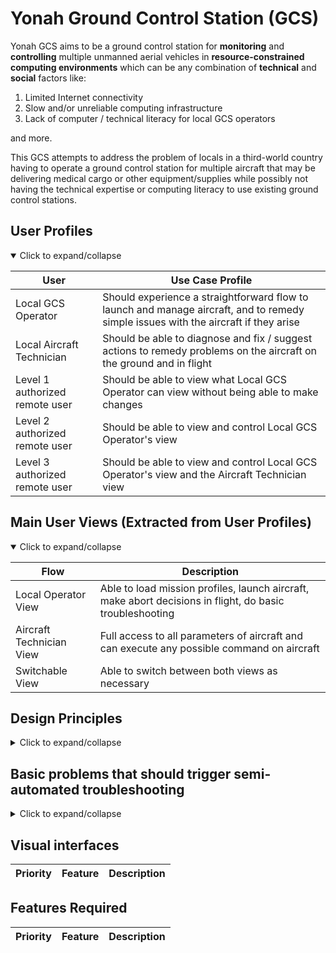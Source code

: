 # Yonah Ground Control Station (GCS)
Yonah GCS aims to be a ground control station for **monitoring** and **controlling** multiple unmanned aerial vehicles in **resource-constrained computing environments** which can be any combination of **technical** and **social** factors like:
1. Limited Internet connectivity
2. Slow and/or unreliable computing infrastructure
3. Lack of computer / technical literacy for local GCS operators

and more.

This GCS attempts to address the problem of locals in a third-world country having to operate a ground control station for multiple aircraft that may be delivering medical cargo or other equipment/supplies while possibly not having the technical expertise or computing literacy to use existing ground control stations. 

## User Profiles
<details open>

| User | Use Case Profile | 
| ---  | --- |
| Local GCS Operator  | Should experience a straightforward flow to launch and manage aircraft, and to remedy simple issues with the aircraft if they arise |
| Local Aircraft Technician | Should be able to diagnose and fix / suggest actions to remedy problems on the aircraft on the ground and in flight |
| Level 1 authorized remote user | Should be able to view what Local GCS Operator can view without being able to make changes |
| Level 2 authorized remote user | Should be able to view and control Local GCS Operator's view | 
| Level 3 authorized remote user | Should be able to view and control Local GCS Operator's view and the Aircraft Technician view |

<summary>
Click to expand/collapse
</summary>
</details>

## Main User Views (Extracted from User Profiles)
<details open>

| Flow | Description | 
| ---  | --- |
| Local Operator View  | Able to load mission profiles, launch aircraft, make abort decisions in flight, do basic troubleshooting |
| Aircraft Technician View | Full access to all parameters of aircraft and can execute any possible command on aircraft |
| Switchable View | Able to switch between both views as necessary |

 <summary>
Click to expand/collapse
</summary>
</details>


## Design Principles

<details>

Based on our initial descriptions:

| Principle | Details | 
| --- | --- |
| All text must be **easily translatable** | We expect many local languages to be used for the same GCS software. Internationalization must be built into the initial design of this software. | 
| The **MSS** (Main Success Scenario*) flow must be extraordinarily **easy to follow** | Many operators are not likely to be computer-literate. The UI/UX design must have a straightforward flow for at least the MSS of the application. |
| There should be multiple pages of **progressively increasing complexity/feature access** in the GCS | If the MSS does not occur (in this context - some issue with the aircraft, like a sensor failure, needs to be resolved) there should be ways to incrementally view more detail and access more settings on the aircraft. This should correspond with how much the problem needs to be escalated, a.k.a a remote specialist engineer should be able to make any modifications that are required 
| **Basic troubleshooting** instructions should **automatically appear** and be easy to follow | If the MSS does not occur and the problem is common and simple to address (needs accelerometer or compass calibration / reboot / just wait longer for GPS lock etc) the troubleshooting instructions should be very clearly displayed on the GCS interface. 
| **Advanced troubleshooting** information should be **clearly presented** and instructions on how to escalate the problem should be shown | If a problem is too serious to be dealt with by the operator, troubleshooting information like a set of data to copy and paste to a remote engineer, and instructions on how to do so, should be clearly displayed
| Data from **multiple aircraft** in flight must be clearly displayed (e.g. v2track.com) | As this particular GCS station scales to have multiple aircraft in flight, the GCS should be able to clearly display multiple aircraft on the same map while displaying basic flight information on each of them.
| The **RAM / disk / CPU usage** should be **kept low** | The most likely type of computer to be deployed is a cheap laptop in perhaps the 300 USD range in our case. Resource usage should be kept quite low to respect this. 
| The **network bandwidth** required for this application should be **kept as low as possible** | In rural areas in our use case, the best uplink is a 5 KBps total satellite link. The application should not tax these types of links inordinately, but should be able to scale to higher bandwidth links if installed.


*The Main Success Scenario (MSS) in this case might be: user clicks on destination and weight of cargo, waits for all lights on screen to turn green, then presses "arm and takeoff".
<summary>
Click to expand/collapse
</summary>
</details>

## Basic problems that should trigger semi-automated troubleshooting
<details>

| Problem | Resolution |
| --------- | --------- |
| **Accelerometer re-calibration required** | Run through accelerometer calibration procedure | 
| **Compass re-calibration required** | Run through compass calibration procedure | 
| **Airspeed sensor re-calibration required** | Place hand over airspeed sensor tube and press a calibration button |
| **Battery level insufficient for flight distance** | Change batteries |
| **No GPS detected** | Check if GPS is plugged in | 
| **No GPS lock after 1 minute** | Check GPS settings and where aircraft is placed |
| **Accels/Gyros inconsistent** | Re-calibration accelerometer or restart |
<summary>
Click to expand/collapse
</summary>
</details>

## Visual interfaces
| Priority | Feature | Description |
| -------- | ------- | ----------- |



## Features Required
| Priority | Feature | Description |
| -------- | ------- | ----------- |

